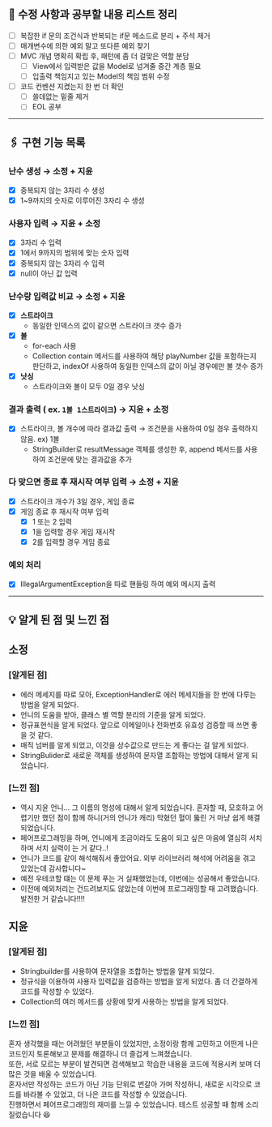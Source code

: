 ## 🚧 수정 사항과 공부할 내용 리스트 정리
- [ ] 복잡한 if 문의 조건식과 반복되는 if문 메소드로 분리 + 주석 제거
- [ ] 매개변수에 의한 예외 말고 또다른 예외 찾기
- [ ] MVC 개념 명확히 확립 후, 패턴에 좀 더 걸맞은 역할 분담
  - [ ] View에서 입력받은 값을 Model로 넘겨줄 중간 계층 필요
  - [ ] 입출력 책임지고 있는 Model의 책임 범위 수정
- [ ] 코드 컨벤션 지켰는지 한 번 더 확인
  - [ ] 쓸데없는 밑줄 제거
  - [ ] EOL 공부

---
## 🖇️ 구현 기능 목록

### 난수 생성 → 소정 + 지윤
  - [x] 중복되지 않는 3자리 수 생성
  - [x] 1~9까지의 숫자로 이루어진 3자리 수 생성

### 사용자 입력 → 지윤 + 소정
  - [x] 3자리 수 입력
  - [x] 1에서 9까지의 범위에 맞는 숫자 입력
  - [x] 중복되지 않는 3자리 수 입력
  - [x] null이 아닌 값 입력

### 난수랑 입력값 비교 → 소정 + 지윤
  - [x] **스트라이크**
    - 동일한 인덱스의 값이 같으면 스트라이크 갯수 증가
  - [x] **볼**
    - for-each 사용
    - Collection contain 메서드를 사용하여 해당 playNumber 값을 포함하는지 판단하고, 
    indexOf 사용하여 동일한 인덱스의 값이 아닐 경우에만 볼 갯수 증가
  - [x] **낫싱**
    - 스트라이크와 볼이 모두 0일 경우 낫싱

### 결과 출력 ( ex. `1볼 1스트라이크`) → 지윤 + 소정
  - [x] 스트라이크, 볼 개수에 따라 결과값 출력 → 조건문을 사용하여 0일 경우 출력하지 않음. ex) 1볼 
    - StringBuilder로 resultMessage 객체를 생성한 후, append 메서드를 사용하여 조건문에 맞는 결과값을 추가

### 다 맞으면 종료 후 재시작 여부 입력 → 소정 + 지윤
  - [x] 스트라이크 개수가 3일 경우, 게임 종료
  - [x] 게임 종료 후 재시작 여부 입력
    - [x] 1 또는 2 입력
    - [x] 1을 입력할 경우 게임 재시작
    - [x] 2를 입력할 경우 게임 종료

### 예외 처리
- [x] IllegalArgumentException을 따로 핸들링 하여 예외 메시지 출력

---

## 💡 알게 된 점 및 느낀 점

## 소정

### **[알게된 점]**
- 에러 메세지를 따로 모아, ExceptionHandler로 에러 메세지들을 한 번에 다루는 방법을 알게 되었다.
- 언니의 도움을 받아, 클래스 별 역할 분리의 기준을 알게 되었다.
- 정규표현식을 알게 되었다. 앞으로 이메일이나 전화번호 유효성 검증할 때 쓰면 좋을 것 같다.
- 매직 넘버를 알게 되었고, 이것을 상수값으로 만드는 게 좋다는 걸 알게 되었다.
- StringBulider로 새로운 객체를 생성하여 문자열 조합하는 방법에 대해서 알게 되었습니다.

### **[느낀 점]**
- 역시 지윤 언니... 그 이름의 명성에 대해서 알게 되었습니다. 혼자할 때, 모호하고 어렵기만 했던 점이 함께 하니(거의 언니가 캐리) 
막혔던 혈이 뚫린 거 마냥 쉽게 해결되었습니다.
- 페어프로그래밍을 하며, 언니에게 조금이라도 도움이 되고 싶은 마음에 열심히 서치하며 서치 실력이 는 거 같다..!
- 언니가 코드를 같이 해석해줘서 좋았어요. 외부 라이브러리 해석에 어려움을 겪고 있었는데 감사합니다~
- 예전 우테코할 떄는 이 문제 푸는 거 실패했었는데, 이번에는 성공해서 좋았습니다.
- 이전에 예외처리는 건드려보지도 않았는데 이번에 프로그래밍할 때 고려했습니다. 발전한 거 같습니다!!!!

## 지윤

### **[알게된 점]**
- Stringbuilder를 사용하여 문자열을 조합하는 방법을 알게 되었다.
- 정규식을 이용하여 사용자 입력값을 검증하는 방법을 알게 되었다. 좀 더 간결하게 코드를 작성할 수 있었다.
- Collection의 여러 메서드를 상황에 맞게 사용하는 방법을 알게 되었다.

### **[느낀 점]**
혼자 생각했을 때는 어려웠던 부분들이 있었지만, 소정이랑 함께 고민하고 어떤게 나은 코드인지 토론해보고 문제를 해결하니 더 즐겁게 느껴졌습니다.  
또한, 서로 모르는 부분이 발견되면 검색해보고 학습한 내용을 코드에 적용시켜 보며 더 많은 것을 배울 수 있었습니다.  
혼자서만 작성하는 코드가 아닌 기능 단위로 번갈아 가며 작성하니, 새로운 시각으로 코드를 바라볼 수 있었고, 더 나은 코드를 작성할 수 있었습니다.  
진행하면서 페어프로그래밍의 재미를 느낄 수 있었습니다. 테스트 성공할 때 함께 소리 질렀습니다 😆